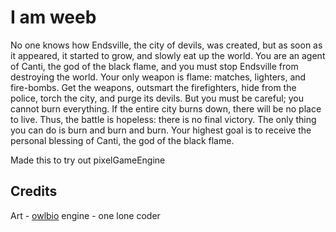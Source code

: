 # I am weeb

No one knows how Endsville, the city of devils, was created, but as soon as it appeared, it started
to grow, and slowly eat up the world. You are an agent of Canti, the god of the black flame, and you
must stop Endsville from destroying the world. Your only weapon is flame: matches, lighters, and
fire-bombs.
Get the weapons, outsmart the firefighters, hide from the police, torch the city, and purge its devils.
But you must be careful; you cannot burn everything. If the entire city burns down, there will be
no place to live. Thus, the battle is hopeless: there is no final victory. The only thing you can do
is burn and burn and burn.
Your highest goal is to receive the personal blessing of Canti, the god of the black flame.

Made this to try out pixelGameEngine

## Credits

Art - [owlbio](https://www.instagram.com/the_owlbio/)
engine - one lone coder
